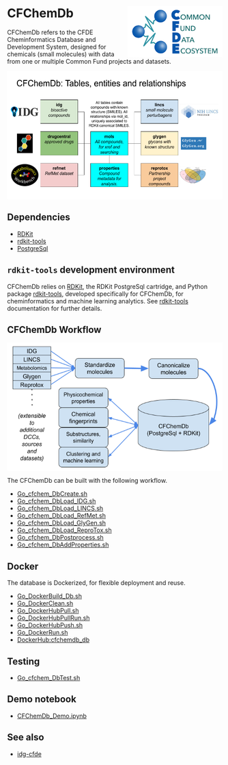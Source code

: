 # CFChemDb <img align="right" src="/doc/images/cfde_logo.png" height="120">

CFChemDb refers to the CFDE Cheminformatics Database and Development System,
designed for chemicals (small molecules) with data from one or multiple
Common Fund projects and datasets.

<img src="doc/images/CFChemDb_schematic.png" align="center" height="300">

## Dependencies

* [RDKit](https://www.rdkit.org/)
* [rdkit-tools](https://github.com/jeremyjyang/rdkit-tools)
* [PostgreSql](https://www.postgresql.org/)

## `rdkit-tools` development environment

CFChemDb relies on [RDKit](https://www.rdkit.org/), the RDKit
PostgreSql cartridge, and Python package
[rdkit-tools](https://github.com/jeremyjyang/rdkit-tools),
developed specifically for CFChemDb, for cheminformatics
and machine learning analytics. See
[rdkit-tools](https://github.com/jeremyjyang/rdkit-tools)
documentation for further details.

## CFChemDb Workflow

<img src="doc/images/CFChemDb_ETL_Workflow.png" align="center" height="300">

The CFChemDb can be built with the following workflow.

* [Go\_cfchem\_DbCreate.sh](sh/Go_cfchem_DbCreate.sh)
* [Go\_cfchem\_DbLoad\_IDG.sh](sh/Go_cfchem_DbLoad_IDG.sh)
* [Go\_cfchem\_DbLoad\_LINCS.sh](sh/Go_cfchem_DbLoad_LINCS.sh)
* [Go\_cfchem\_DbLoad\_RefMet.sh](sh/Go_cfchem_DbLoad_RefMet.sh)
* [Go\_cfchem\_DbLoad\_GlyGen.sh](sh/Go_cfchem_DbLoad_GlyGen.sh)
* [Go\_cfchem\_DbLoad\_ReproTox.sh](sh/Go_cfchem_DbLoad_ReproTox.sh)
* [Go\_cfchem\_DbPostprocess.sh](sh/Go_cfchem_DbPostprocess.sh)
* [Go\_cfchem\_DbAddProperties.sh](sh/Go_cfchem_DbAddProperties.sh)

## Docker

The database is Dockerized, for flexible deployment and reuse.

* [Go\_DockerBuild\_Db.sh](sh/Go_DockerBuild_Db.sh)
* [Go\_DockerClean.sh](sh/Go_DockerClean.sh)
* [Go\_DockerHubPull.sh](sh/Go_DockerHubPull.sh)
* [Go\_DockerHubPullRun.sh](sh/Go_DockerHubPullRun.sh)
* [Go\_DockerHubPush.sh](sh/Go_DockerHubPush.sh)
* [Go\_DockerRun.sh](sh/Go_DockerRun.sh)
* [DockerHub:cfchemdb\_db](https://hub.docker.com/repository/docker/unmtransinfo/cfchemdb_db)

## Testing

* [Go\_cfchem\_DbTest.sh](sh/Go_cfchem_DbTest.sh)

## Demo notebook

* [CFChemDb_Demo.ipynb](https://github.com/jeremyjyang/rdkit-tools/blob/master/python/CFChemDb_Demo.ipynb)

## See also

* [idg-cfde](https://github.com/druggablegenome/idg-cfde)
